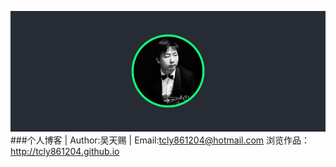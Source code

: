 ![face](/img/github.png "吴天赐")
###个人博客 | Author:吴天赐 | Email:tcly861204@hotmail.com
浏览作品：http://tcly861204.github.io